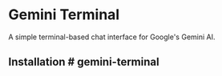 # Gemini Terminal

A simple terminal-based chat interface for Google's Gemini AI.

## Installation # gemini-terminal
